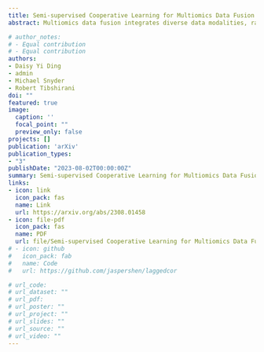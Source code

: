 ```yaml
---
title: Semi-supervised Cooperative Learning for Multiomics Data Fusion
abstract: Multiomics data fusion integrates diverse data modalities, ranging from transcriptomics to proteomics, to gain a comprehensive understanding of biological systems and enhance predictions on outcomes of interest related to disease phenotypes and treatment responses. Cooperative learning, a recently proposed method, unifies the commonly-used fusion approaches, including early and late fusion, and offers a systematic framework for leveraging the shared underlying relationships across omics to strengthen signals. However, the challenge of acquiring large-scale labeled data remains, and there are cases where multiomics data are available but in the absence of annotated labels. To harness the potential of unlabeled multiomcis data, we introduce semi-supervised cooperative learning. By utilizing an "agreement penalty", our method incorporates the additional unlabeled data in the learning process and achieves consistently superior predictive performance on simulated data and a real multiomics study of aging. It offers an effective solution to multiomics data fusion in settings with both labeled and unlabeled data and maximizes the utility of available data resources, with the potential of significantly improving predictive models for diagnostics and therapeutics in an increasingly multiomics world.

# author_notes:
# - Equal contribution
# - Equal contribution
authors:
- Daisy Yi Ding
- admin
- Michael Snyder
- Robert Tibshirani
doi: ""
featured: true
image:
  caption: ''
  focal_point: ""
  preview_only: false
projects: []
publication: 'arXiv'
publication_types:
- "3"
publishDate: "2023-08-02T00:00:00Z"
summary: Semi-supervised Cooperative Learning for Multiomics Data Fusion
links:
- icon: link
  icon_pack: fas
  name: Link
  url: https://arxiv.org/abs/2308.01458
- icon: file-pdf
  icon_pack: fas
  name: PDF
  url: file/Semi-supervised Cooperative Learning for Multiomics Data Fusion.pdf
# - icon: github
#   icon_pack: fab
#   name: Code
#   url: https://github.com/jaspershen/laggedcor

# url_code: 
# url_dataset: ""
# url_pdf: 
# url_poster: ""
# url_project: ""
# url_slides: ""
# url_source: ""
# url_video: ""
---
```


